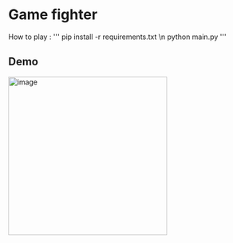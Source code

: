 # Game fighter
How to play :
'''
pip install -r requirements.txt \n
python main.py 
'''

## Demo 
<img width="318" alt="image" src="https://github.com/trttungdev/fight_game/assets/94973318/4ba7c9ae-1b50-4e91-8bb1-319c941db4ee">
